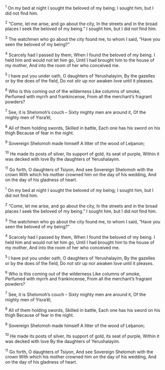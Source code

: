 <sup>1</sup> On my bed at night I sought the beloved of my being; I sought him, but I did not find him.

<sup>2</sup> “Come, let me arise, and go about the city, In the streets and in the broad places I seek the beloved of my being.” I sought him, but I did not find him.

<sup>3</sup> The watchmen who go about the city found me, to whom I said, “Have you seen the beloved of my being?”

<sup>4</sup> Scarcely had I passed by them, When I found the beloved of my being. I held him and would not let him go, Until I had brought him to the house of my mother, And into the room of her who conceived me.

<sup>5</sup> I have put you under oath, O daughters of Yerushalayim, By the gazelles or by the does of the field, Do not stir up nor awaken love until it pleases.

<sup>6</sup> Who is this coming out of the wilderness Like columns of smoke, Perfumed with myrrh and frankincense, From all the merchant’s fragrant powders?

<sup>7</sup> See, it is Shelomoh’s couch – Sixty mighty men are around it, Of the mighty men of Yisra’ĕl,

<sup>8</sup> All of them holding swords, Skilled in battle, Each one has his sword on his thigh Because of fear in the night.

<sup>9</sup> Sovereign Shelomoh made himself A litter of the wood of Leḇanon;

<sup>10</sup> He made its posts of silver, Its support of gold, its seat of purple, Within it was decked with love By the daughters of Yerushalayim.

<sup>11</sup> Go forth, O daughters of Tsiyon, And see Sovereign Shelomoh with the crown With which his mother crowned him on the day of his wedding, And on the day of his gladness of heart.

<sup>1</sup> On my bed at night I sought the beloved of my being; I sought him, but I did not find him.

<sup>2</sup> “Come, let me arise, and go about the city, In the streets and in the broad places I seek the beloved of my being.” I sought him, but I did not find him.

<sup>3</sup> The watchmen who go about the city found me, to whom I said, “Have you seen the beloved of my being?”

<sup>4</sup> Scarcely had I passed by them, When I found the beloved of my being. I held him and would not let him go, Until I had brought him to the house of my mother, And into the room of her who conceived me.

<sup>5</sup> I have put you under oath, O daughters of Yerushalayim, By the gazelles or by the does of the field, Do not stir up nor awaken love until it pleases.

<sup>6</sup> Who is this coming out of the wilderness Like columns of smoke, Perfumed with myrrh and frankincense, From all the merchant’s fragrant powders?

<sup>7</sup> See, it is Shelomoh’s couch – Sixty mighty men are around it, Of the mighty men of Yisra’ĕl,

<sup>8</sup> All of them holding swords, Skilled in battle, Each one has his sword on his thigh Because of fear in the night.

<sup>9</sup> Sovereign Shelomoh made himself A litter of the wood of Leḇanon;

<sup>10</sup> He made its posts of silver, Its support of gold, its seat of purple, Within it was decked with love By the daughters of Yerushalayim.

<sup>11</sup> Go forth, O daughters of Tsiyon, And see Sovereign Shelomoh with the crown With which his mother crowned him on the day of his wedding, And on the day of his gladness of heart.

